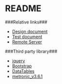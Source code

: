 # README #

###Relative links###

* [Design document](https://docs.google.com/document/d/1z3vPLH_IVeW6_jUmNhj-xSZKosqih6JcDl9i-nKC2RQ/edit)
* [Test document](https://docs.google.com/document/d/1ikJ0MWgu733CCZbb3o6R6yRPx0FbZnBvulJT_Rvx51w/edit)
* [Remote Server](https://console.developers.google.com/home/dashboard?project=softwareengineering-1156)

###Third party library###

* [jquery](https://jquery.com/)
* [Bootstrap](http://getbootstrap.com/)
* [DataTables](https://www.datatables.net/)
* [metronic_v3.6.1](https://drive.google.com/file/d/0B6lXUkOqKdHrTGFWa2RRZVk4T3c/view)
